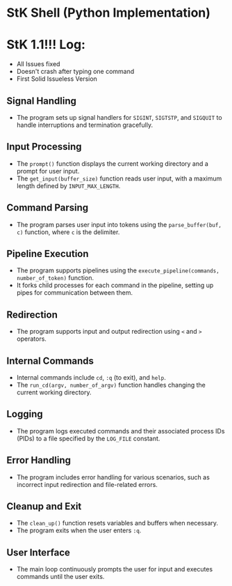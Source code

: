 # StK Shell (Python Implementation)

# StK 1.1!!! Log:
- All Issues fixed
- Doesn't crash after typing one command
- First Solid Issueless Version

## Signal Handling
- The program sets up signal handlers for `SIGINT`, `SIGTSTP`, and `SIGQUIT` to handle interruptions and termination gracefully.

## Input Processing
- The `prompt()` function displays the current working directory and a prompt for user input.
- The `get_input(buffer_size)` function reads user input, with a maximum length defined by `INPUT_MAX_LENGTH`.

## Command Parsing
- The program parses user input into tokens using the `parse_buffer(buf, c)` function, where `c` is the delimiter.

## Pipeline Execution
- The program supports pipelines using the `execute_pipeline(commands, number_of_token)` function.
- It forks child processes for each command in the pipeline, setting up pipes for communication between them.

## Redirection
- The program supports input and output redirection using `<` and `>` operators.

## Internal Commands
- Internal commands include `cd`, `:q` (to exit), and `help`.
- The `run_cd(argv, number_of_argv)` function handles changing the current working directory.

## Logging
- The program logs executed commands and their associated process IDs (PIDs) to a file specified by the `LOG_FILE` constant.

## Error Handling
- The program includes error handling for various scenarios, such as incorrect input redirection and file-related errors.

## Cleanup and Exit
- The `clean_up()` function resets variables and buffers when necessary.
- The program exits when the user enters `:q`.

## User Interface
- The main loop continuously prompts the user for input and executes commands until the user exits.
